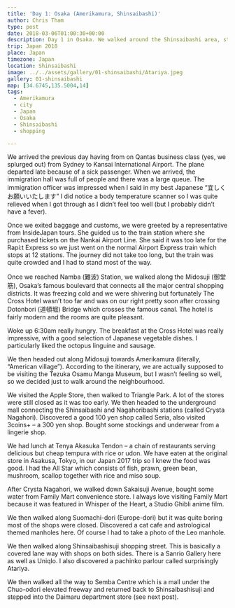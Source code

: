 ```yaml
---
title: 'Day 1: Osaka (Amerikamura, Shinsaibashi)'
author: Chris Tham
type: post
date: 2018-03-06T01:00:30+00:00
description: Day 1 in Osaka. We walked around the Shinsaibashi area, starting from Midosuji towards Amerikamura, then Europe-dori and the shopping street.
trip: Japan 2018
place: Japan
timezone: Japan
location: Shinsaibashi
image: ../../assets/gallery/01-shinsaibashi/Atariya.jpeg
gallery: 01-shinsaibashi
map: [34.6745,135.5004,14]
tags:
  - Amerikamura
  - city
  - Japan
  - Osaka
  - Shinsaibashi
  - shopping

---
```

We arrived the previous day having from on Qantas business class (yes, we splurged out) from Sydney to Kansai International Airport. The plane departed late because of a sick passenger. When we arrived, the immigration hall was full of people and there was a large queue. The immigration officer was impressed when I said in my best Japanese &#8220;宜しくお願いいたします&#8221; I did notice a body temperature scanner so I was quite relieved when I got through as I didn&#8217;t feel too well (but I probably didn&#8217;t have a fever).

Once we exited baggage and customs, we were greeted by a representative from InsideJapan tours. She guided us to the train station where she purchased tickets on the Nankai Airport Line. She said it was too late for the Rapi:t Express so we just went on the normal Airport Express train which stops at 12 stations. The journey did not take too long, but the train was quite crowded and I had to stand most of the way.

Once we reached Namba (難波) Station, we walked along the Midosuji (御堂筋), Osaka&#8217;s famous boulevard that connects all the major central shopping districts. It was freezing cold and we were shivering but fortunately The Cross Hotel wasn&#8217;t too far and was on our right pretty soon after crossing Dotonbori (道頓堀) Bridge which crosses the famous canal. The hotel is fairly modern and the rooms are quite pleasant.

Woke up 6:30am really hungry. The breakfast at the Cross Hotel was really impressive, with a good selection of Japanese vegetable dishes. I particularly liked the octopus linguine and sausage.

We then headed out along Midosuji towards Amerikamura (literally, &#8220;American village&#8221;). According to the itinerary, we are actually supposed to be visiting the Tezuka Osamu Manga Museum, but I wasn&#8217;t feeling so well, so we decided just to walk around the neighbourhood.

We visited the Apple Store, then walked to Triangle Park. A lot of the stores were still closed as it was too early. We then headed to the underground mall connecting the Shinsaibashi and Nagahoribashi stations (called Crysta Nagahori).&nbsp;Discovered a good 100 yen shop called Seria, also visited 3coins+ &#8211; a 300 yen shop. Bought some stockings and underwear from a lingerie shop.

We had lunch at Tenya Akasuka Tendon &#8211; a chain of restaurants serving delicious but cheap tempura with rice or udon. We have eaten at the original store in Asakusa, Tokyo, in our Japan 2017 trip so I knew the food was good. I had the All Star which consists of fish, prawn, green bean, mushroom, scallop together with rice and miso soup.

After Crysta Nagahori, we walked down Sakaisuji Avenue, bought some water from Family Mart convenience store. I always love visiting Family Mart because it was featured in Whisper of the Heart, a Studio Ghibli anime film.

We then walked along Suomachi-dori (Europe-dori) but it was quite boring most of the shops were closed. Discovered a cat cafe and astrological themed manholes here. Of course I had to take a photo of the Leo manhole.

We then walked along Shinsaibashisuji shopping street. This is basically a covered lane way with shops on both sides. There is a Sanrio Gallery here as well as Uniqlo. I also discovered a pachinko parlour called surprisingly Atariya.

We then walked all the way to Semba Centre which is a mall under the Chuo-odori elevated freeway and returned back to Shinsaibashisuji and stepped into the Daimaru department store (see next post).
